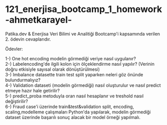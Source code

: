 # 121_enerjisa_bootcamp_1_homework-ahmetkarayel-  

Patika.dev & Enerjisa Veri Bilimi ve Analitiği Bootcamp'i kapsamında verilen 2. ödevin cevaplarıdır.

Ödevler:

1-) One hot encoding modelin görmediği veriye nasıl uygulanır?  
2-) Labelencoding'de ilgili kolon için ölçeklendirme nasıl yapılır? (Verinin doğru etkisiyle sayısal olarak dönüştürülmesi)  
3-) Imbalance datasette train test split yaparken neleri göz önünde bulundurmalıyız?  
4-) Validation dataseti (modelin görmediği) nasıl oluşturulur ve nasıl predict etmeye hazır hale getirilir?  
5-) predict_proba metoduyla oran nasıl hesaplanır ve treshold nasıl değiştirilir?  
6-) Fraud case'i üzerinde train&test&validation split, encoding, scaling,modelleme çalışmaları Python'da yapılarak, modelin görmediği dataset üzerinde başarılı sonuç alacak bir model örneği yapılmalı.
